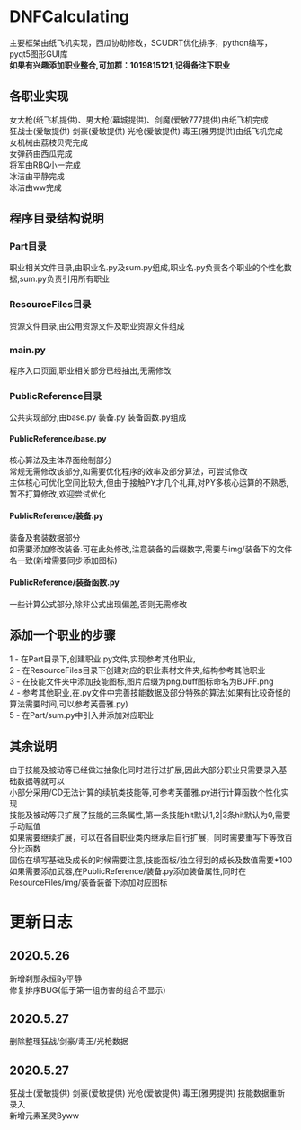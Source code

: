 # DNFCalculating
  主要框架由纸飞机实现，西瓜协助修改，SCUDRT优化排序，python编写，pyqt5图形GUI库<br>
  <b>如果有兴趣添加职业整合,可加群：1019815121,记得备注下职业</b><br>

## 各职业实现
  女大枪(纸飞机提供)、男大枪(幕城提供)、剑魔(爱敏777提供)由纸飞机完成<br>
  狂战士(爱敏提供) 剑豪(爱敏提供) 光枪(爱敏提供) 毒王(雅男提供)由纸飞机完成<br>
  女机械由荔枝贝壳完成<br>
  女弹药由西瓜完成<br>
  将军由RBQ小一完成<br>
  冰洁由平静完成<br>
  冰洁由ww完成<br>
  
## 程序目录结构说明
### Part目录
  职业相关文件目录,由职业名.py及sum.py组成,职业名.py负责各个职业的个性化数据,sum.py负责引用所有职业<br>

### ResourceFiles目录
  资源文件目录,由公用资源文件及职业资源文件组成<br>
  
### main.py
  程序入口页面,职业相关部分已经抽出,无需修改<br>
  
### PublicReference目录
  公共实现部分,由base.py 装备.py 装备函数.py组成
  
#### PublicReference/base.py
  核心算法及主体界面绘制部分<br>
  常规无需修改该部分,如需要优化程序的效率及部分算法，可尝试修改<br>
  主体核心可优化空间比较大,但由于接触PY才几个礼拜,对PY多核心运算的不熟悉,暂不打算修改,欢迎尝试优化

#### PublicReference/装备.py
  装备及套装数据部分<br>
  如需要添加修改装备.可在此处修改,注意装备的后缀数字,需要与img/装备下的文件名一致(新增需要同步添加图标)

#### PublicReference/装备函数.py
  一些计算公式部分,除非公式出现偏差,否则无需修改<br>


## 添加一个职业的步骤
  1 - 在Part目录下,创建职业.py文件,实现参考其他职业,<br>
  2 - 在ResourceFiles目录下创建对应的职业素材文件夹,结构参考其他职业<br>
  3 - 在技能文件夹中添加技能图标,图片后缀为png,buff图标命名为BUFF.png<br>
  4 - 参考其他职业,在.py文件中完善技能数据及部分特殊的算法(如果有比较奇怪的算法需要时间,可以参考芙蕾雅.py)<br>
  5 - 在Part/sum.py中引入并添加对应职业<br>

## 其余说明
  由于技能及被动等已经做过抽象化同时进行过扩展,因此大部分职业只需要录入基础数据等就可以<br>
  小部分采用/CD无法计算的续航类技能等,可参考芙蕾雅.py进行计算函数个性化实现<br>
  技能及被动等只扩展了技能的三条属性,第一条技能hit默认1,2|3条hit默认为0,需要手动赋值<br>
  如果需要继续扩展，可以在各自职业类内继承后自行扩展，同时需要重写下等效百分比函数<br>
  固伤在填写基础及成长的时候需要注意,技能面板/独立得到的成长及数值需要*100<br>
  如果需要添加武器,在PublicReference/装备.py添加装备属性,同时在ResourceFiles/img/装备装备下添加对应图标
  
# 更新日志
## 2020.5.26
  新增刹那永恒By平静<br>
  修复排序BUG(低于第一组伤害的组合不显示)

## 2020.5.27
  删除整理狂战/剑豪/毒王/光枪数据<br>

## 2020.5.27
  狂战士(爱敏提供) 剑豪(爱敏提供) 光枪(爱敏提供) 毒王(雅男提供) 技能数据重新录入<br>
  新增元素圣灵Byww
